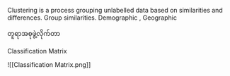 Clustering is a process grouping unlabelled data based on similarities and differences.
Group similarities. Demographic , Geographic

တူရာအစုဖွဲ့လိုက်တာ

Classification Matrix

![[Classification Matrix.png]]